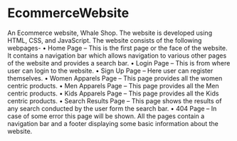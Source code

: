 # EcommerceWebsite
An Ecommerce website, Whale Shop. The website is developed using HTML, CSS, and JavaScript. 
The website consists of the following webpages- 
•	Home Page – This is the first page or the face of the website. It contains a navigation bar which allows navigation to various other pages of the website and provides a search bar.
•	Login Page – This is from where user can login to the website.
•	Sign Up Page – Here user can register themselves. 
•	Women Apparels Page – This page provides all the women centric products.
•	Men Apparels Page – This page provides all the Men centric products.
•	Kids Apparels Page – This page provides all the Kids centric products.
•	Search Results Page – This page shows the results of any search conducted by the user form the search bar.
•	404 Page – In case of some error this page will be shown.
All the pages contain a navigation bar and a footer displaying some basic information about the website.

